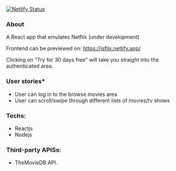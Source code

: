 [![Netlify Status](https://api.netlify.com/api/v1/badges/c53e5c2e-dd25-423f-8726-f8e34d1b9c2c/deploy-status)](https://app.netlify.com/sites/jsflix/deploys)

### About
A React app that emulates Netflix (under development)

Frontend can be previewed on:  https://jsflix.netlify.app/

Clicking on "Try for 30 days free" will take you straight into the authenticated area.

### User stories*
<!-- - User can create an account with their email -->
<!-- - User can recover password if forgotten -->
- User can log in to the browse movies area
- User can scroll/swipe through different lists of movies/tv shows

### Techs:

- Reactjs
- Nodejs

### Third-party APISs:
- TheMovieDB API.
